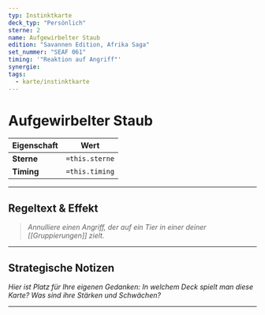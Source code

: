 ```yaml
---
typ: Instinktkarte
deck_typ: "Persönlich"
sterne: 2
name: Aufgewirbelter Staub
edition: "Savannen Edition, Afrika Saga"
set_nummer: "SEAF 061"
timing: '"Reaktion auf Angriff"'
synergie: 
tags:
  - karte/instinktkarte
---
```


# Aufgewirbelter Staub

| Eigenschaft | Wert |
|---|---|
| **Sterne** | `=this.sterne` |
| **Timing** | `=this.timing` |

---
## Regeltext & Effekt

> *Annulliere einen Angriff, der auf ein Tier in einer deiner [[Gruppierungen]] zielt.*

---
## Strategische Notizen

*Hier ist Platz für Ihre eigenen Gedanken: In welchem Deck spielt man diese Karte? Was sind ihre Stärken und Schwächen?*

---
